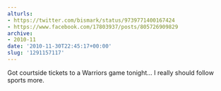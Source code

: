 ```yaml
---
alturls:
- https://twitter.com/bismark/status/9739771400167424
- https://www.facebook.com/17803937/posts/805726909829
archive:
- 2010-11
date: '2010-11-30T22:45:17+00:00'
slug: '1291157117'
---
```


Got courtside tickets to a Warriors game tonight... I really should follow sports more.

